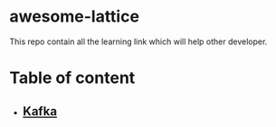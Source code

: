 # awesome-lattice
This repo contain all the learning link which will help other developer.

# Table of content
- ## [Kafka](https://github.com/LatticeInnovations/awesome-lattice/blob/master/Kafka.md)

